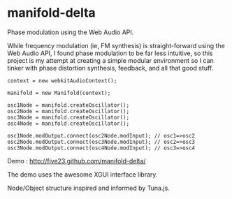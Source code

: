 # manifold-delta

Phase modulation using the Web Audio API.

While frequency modulation (ie, FM synthesis) is straight-forward using the Web Audio API, 
I found phase modulation to be far less intuitive, so this project is my attempt at creating a simple
modular environment so I can tinker with phase distortion synthesis, feedback, and all that good stuff.

    context = new webkitAudioContext();
    
    manifold = new Manifold(context);

    osc1Node = manifold.createOscillator();
    osc2Node = manifold.createOscillator();
    osc3Node = manifold.createOscillator();
    osc4Node = manifold.createOscillator();
    
    osc1Node.modOutput.connect(osc2Node.modInput); // osc1=>osc2
    osc2Node.modOutput.connect(osc3Node.modInput); // osc2=>osc3
    osc3Node.modOutput.connect(osc4Node.modInput); // osc3=>osc4


Demo : http://five23.github.com/manifold-delta/

The demo uses the awesome XGUI interface library.

Node/Object structure inspired and informed by Tuna.js.
